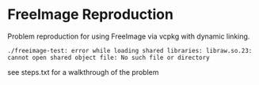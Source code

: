 # FreeImage Reproduction

Problem reproduction for using FreeImage via vcpkg with dynamic linking.

```
./freeimage-test: error while loading shared libraries: libraw.so.23: cannot open shared object file: No such file or directory
```

see steps.txt for a walkthrough of the problem
